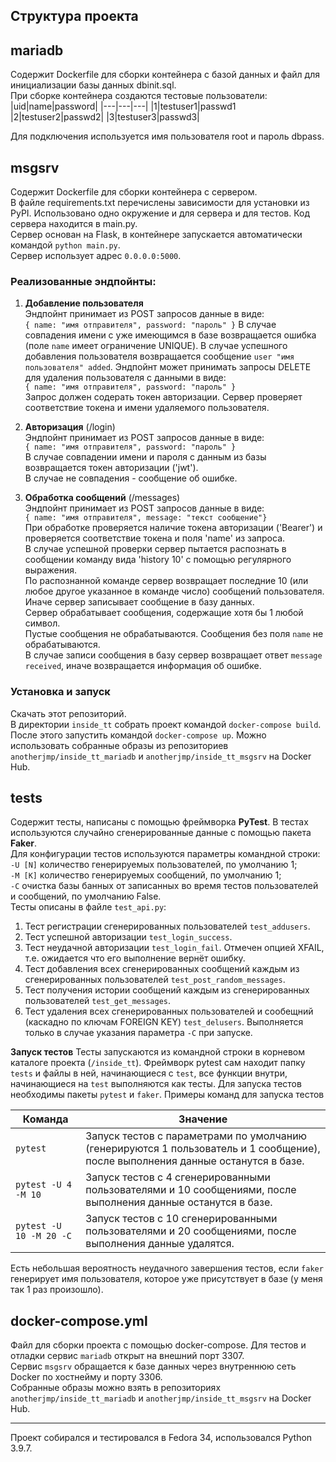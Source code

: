 ## Структура проекта

## mariadb
Содержит Dockerfile для сборки контейнера с базой данных и файл для инициализации базы данных dbinit.sql.  
При сборке контейнера создаются тестовые пользователи:  
|uid|name|password|
|---|---|---|
|1|testuser1|passwd1
|2|testuser2|passwd2|
|3|testuser3|passwd3|

Для подключения используется имя пользователя root и пароль dbpass.

## msgsrv
Содержит Dockerfile для сборки контейнера с сервером.   
В файле requirements.txt перечислены зависимости для установки из PyPI. Использовано одно окружение и для сервера и для тестов. Код сервера находится в main.py.  
Сервер основан на Flask, в контейнере запускается автоматически командой `python main.py`.  
Сервер использует адрес `0.0.0.0:5000`.  

### Реализованные эндпойнты:  
1. **Добавление пользователя**  
Эндпойнт принимает из POST запросов данные в виде:  
`{ name: "имя отправителя", password: "пароль" }` 
В случае совпадения имени с уже имеющимся в базе возвращается ошибка (поле `name` имеет ограничение UNIQUE).
В случае успешного добавления пользователя возвращается сообщение `user "имя пользователя" added`.
Эндпойнт может принимать запросы DELETE для удаления пользователя с данными в виде:  
`{ name: "имя отправителя", password: "пароль" }`  
Запрос должен содерать токен авторизации. Сервер проверяет соответствие токена и имени удаляемого пользователя.

2. **Авторизация** (/login)  
Эндпойнт принимает из POST запросов данные в виде:  
`{ name: "имя отправителя", password: "пароль" }`  
В случае совпадении имени и пароля с данным из базы возвращается токен авторизации ('jwt').  
В случае не совпадения - сообщение об ошибке.  
  
3. **Обработка сообщений** (/messages)  
Эндпойнт принимает из POST запросов данные в виде:  
`{ name: "имя отправителя", message: "текст сообщение"}`  
При обработке проверяется наличие токена авторизации ('Bearer') и проверяется соответствие токена и поля 'name' из запроса.   
В случае успешной проверки сервер пытается распознать в сообщении команду вида 'history 10' с помощью регулярного выражения.  
По распознанной команде сервер возвращает последние 10 (или любое другое указанное в команде число) сообщений пользователя.  
Иначе сервер записывает сообщение в базу данных.  
Сервер обрабатывает сообщения, содержащие хотя бы 1 любой символ.   
Пустые сообщения не обрабатываются. Сообщения без поля `name` не обрабатываются.  
В случае записи сообщения в базу сервер возвращает ответ `message received`, иначе возвращается информация об ошибке.

### Установка и запуск
Скачать этот репозиторий.  
В директории `inside_tt` собрать проект командой `docker-compose build`.
После этого запустить командой `docker-compose up`.
Можно использовать собранные образы из репозиториев `anotherjmp/inside_tt_mariadb` и `anotherjmp/inside_tt_msgsrv` на Docker Hub.


## tests
Содержит тесты, написаны с помощью фреймворка **PyTest**. 
В тестах используются случайно сгенерированные данные с помощью пакета **Faker**.  
Для конфигурации тестов используются параметры командной строки:  
`-U [N]` количество генерируемых пользователей, по умолчанию 1;  
`-M [K]` количество генерируемых сообщений, по умолчанию 1;  
`-C` очистка базы банных от записанных во время тестов пользователей и сообщений, по умолчанию False.  
Тесты описаны в файле `test_api.py`:  
1. Тест регистрации сгенерированных пользователей `test_addusers`.
2. Тест успешной авторизации `test_login_success`.  
3. Тест неудачной авторизации `test_login_fail`. Отмечен опцией XFAIL, т.е. ожидается что его выполнение вернёт ошибку.  
4. Тест добавления всех сгенерированных сообщений каждым из сгенерированных пользователей `test_post_random_messages`.  
5. Тест получения истории сообщений каждым из сгенерированных пользователей `test_get_messages`.  
6. Тест удаления всех сгенерированных пользователей и сообещний (каскадно по ключам FOREIGN KEY) `test_delusers`. Выполняется только в случае указания параметра `-C` при запуске.

**Запуск тестов**
Тесты запускаются из командной строки в корневом каталоге проекта (`/inside_tt`).
Фреймворк pytest сам находит папку `tests` и файлы в ней, начинающиеся с `test`, все функции внутри, начинающиеся на `test` выполняются как тесты.
Для запуска тестов необходимы пакеты `pytest` и `faker`.
Примеры команд для запуска тестов

|Команда|Значение|
|---|---|
|`pytest`|Запуск тестов с параметрами по умолчанию (генерируются 1 пользователь и 1 сообщение), после выполнения данные останутся в базе.|
|`pytest -U 4 -M 10`|Запуск тестов с 4 сгенерированными пользователями и 10 сообщениями, после выполнения данные останутся в базе.|
|`pytest -U 10 -M 20 -C`|Запуск тестов с 10 сгенерированными пользователями и 20 сообщениями, после выполнения данные удалятся.|   

Есть небольшая вероятность неудачного завершения тестов, если `faker` генерирует имя пользователя, которое уже присутствует в базе (у меня так 1 раз произошло).

## docker-compose.yml
Файл для сборки проекта с помощью docker-compose. Для тестов и отладки сервис `mariadb` открыт на внешний порт 3307.  
Сервис `msgsrv` обращается к базе данных через внутреннюю сеть Docker по хостнейму и порту 3306.  
Собранные образы можно взять в репозиториях `anotherjmp/inside_tt_mariadb` и `anotherjmp/inside_tt_msgsrv` на Docker Hub.

---
Проект собирался и тестировался в Fedora 34, использовался Python 3.9.7.


